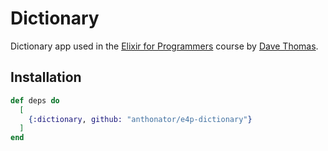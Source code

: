 # Dictionary

Dictionary app used in the [Elixir for Programmers](https://codestool.coding-gnome.com/courses/elixir-for-programmers) course by [Dave Thomas](https://twitter.com/pragdave).

## Installation

```elixir
def deps do
  [
    {:dictionary, github: "anthonator/e4p-dictionary"}
  ]
end
```
